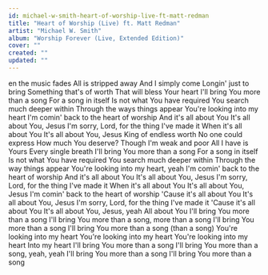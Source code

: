 ```yaml
---
id: michael-w-smith-heart-of-worship-live-ft-matt-redman
title: "Heart of Worship (Live) ft. Matt Redman"
artist: "Michael W. Smith"
album: "Worship Forever (Live, Extended Edition)"
cover: ""
created: ""
updated: ""
---
```


en the music fades
All is stripped away
And I simply come
Longin' just to bring
Something that's of worth
That will bless Your heart
I'll bring You more than a song
For a song in itself
Is not what You have required
You search much deeper within
Through the ways things appear
You're looking into my heart
I'm comin' back to the heart of worship
And it's all about You
It's all about You, Jesus
I'm sorry, Lord, for the thing I've made it
When it's all about You
It's all about You, Jesus
King of endless worth
No one could express
How much You deserve?
Though I'm weak and poor
All I have is Yours
Every single breath
I'll bring You more than a song
For a song in itself
Is not what You have required
You search much deeper within
Through the way things appear
You're looking into my heart, yeah
I'm comin' back to the heart of worship
And it's all about You
It's all about You, Jesus
I'm sorry, Lord, for the thing I've made it
When it's all about You
It's all about You, Jesus
I'm comin' back to the heart of worship
'Cause it's all about You
It's all about You, Jesus
I'm sorry, Lord, for the thing I've made it
'Cause it's all about You
It's all about You, Jesus, yeah
All about You
I'll bring You more than a song
I'll bring You more than a song, more than a song
I'll bring You more than a song
I'll bring You more than a song (than a song)
You're looking into my heart
You're looking into my heart
You're looking into my heart
Into my heart
I'll bring You more than a song
I'll bring You more than a song, yeah, yeah
I'll bring You more than a song
I'll bring You more than a song